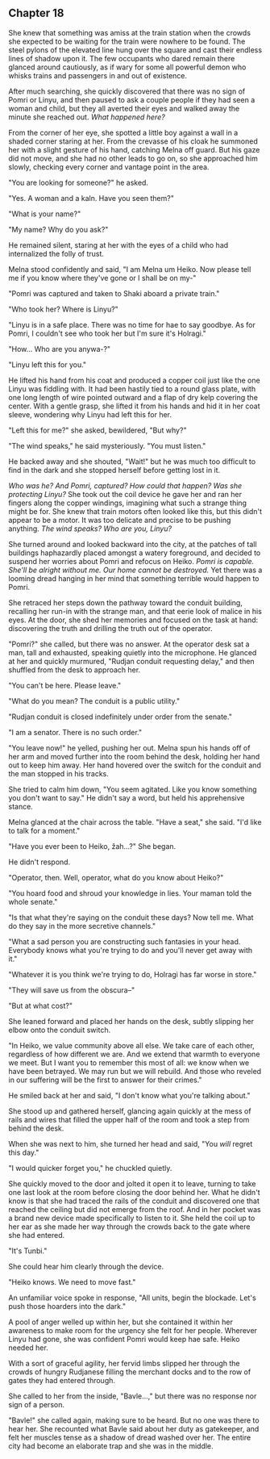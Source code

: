 ## Chapter 18

She knew that something was amiss at the train station when the crowds she expected to be waiting for the train were nowhere to be found. The steel pylons of the elevated line hung over the square and cast their endless lines of shadow upon it. The few occupants who dared remain there glanced around cautiously, as if wary for some all powerful demon who whisks trains and passengers in and out of existence.

After much searching, she quickly discovered that there was no sign of Pomri or Linyu, and then paused to ask a couple people if they had seen a woman and child, but they all averted their eyes and walked away the minute she reached out. *What happened here?*

From the corner of her eye, she spotted a little boy against a wall in a shaded corner staring at her. From the crevasse of his cloak he summoned her with a slight gesture of his hand, catching Melna off guard. But his gaze did not move, and she had no other leads to go on, so she approached him slowly, checking every corner and vantage point in the area.

"You are looking for someone?" he asked.

"Yes. A woman and a kaln. Have you seen them?"

"What is your name?"

"My name? Why do you ask?"

He remained silent, staring at her with the eyes of a child who had internalized the folly of trust. 

Melna stood confidently and said, "I am Melna um Heiko. Now please tell me if you know where they've gone or I shall be on my-"

"Pomri was captured and taken to Shaki aboard a private train."

"Who took her? Where is Linyu?"

"Linyu is in a safe place. There was no time for hae to say goodbye. As for Pomri, I couldn't see who took her but I'm sure it's Holragi."

"How... Who are you anywa-?"

"Linyu left this for you."

He lifted his hand from his coat and produced a copper coil just like the one Linyu was fiddling with. It had been hastily tied to a round glass plate, with one long length of wire pointed outward and a flap of dry kelp covering the center. With a gentle grasp, she lifted it from his hands and hid it in her coat sleeve, wondering why Linyu had left this for her.

"Left this for me?" she asked, bewildered, "But why?"

"The wind speaks," he said mysteriously. "You must listen."

He backed away and she shouted, "Wait!" but he was much too difficult to find in the dark and she stopped herself before getting lost in it. 

*Who was he? And Pomri, captured? How could that happen? Was she protecting Linyu?* She took out the coil device he gave her and ran her fingers along the copper windings, imagining what such a strange thing might be for. She knew that train motors often looked like this, but this didn't appear to be a motor. It was too delicate and precise to be pushing anything. *The wind speaks? Who are you, Linyu?*

She turned around and looked backward into the city, at the patches of tall buildings haphazardly placed amongst a watery foreground, and decided to suspend her worries about Pomri and refocus on Heiko. *Pomri is capable. She'll be alright without me. Our home cannot be destroyed.* Yet there was a looming dread hanging in her mind that something terrible would happen to Pomri.

She retraced her steps down the pathway toward the conduit building, recalling her run-in with the strange man, and that eerie look of malice in his eyes. At the door, she shed her memories and focused on the task at hand: discovering the truth and drilling the truth out of the operator.

"Pomri?" she called, but there was no answer. At the operator desk sat a man, tall and exhausted, speaking quietly into the microphone. He glanced at her and quickly murmured, "Rudjan conduit requesting delay," and then shuffled from the desk to approach her.

"You can't be here. Please leave."

"What do you mean? The conduit is a public utility."

"Rudjan conduit is closed indefinitely under order from the senate."

"I am a senator. There is no such order."

"You leave now!" he yelled, pushing her out. Melna spun his hands off of her arm and moved further into the room behind the desk, holding her hand out to keep him away. Her hand hovered over the switch for the conduit and the man stopped in his tracks. 

She tried to calm him down, "You seem agitated. Like you know something you don't want to say." He didn't say a word, but held his apprehensive stance.

Melna glanced at the chair across the table. "Have a seat," she said. "I'd like to talk for a moment."

"Have you ever been to Heiko, žah...?" She began.

He didn't respond.

"Operator, then. Well, operator, what do you know about Heiko?"

"You hoard food and shroud your knowledge in lies. Your maman told the whole senate."

"Is that what they're saying on the conduit these days? Now tell me. What do they say in the more secretive channels."

"What a sad person you are constructing such fantasies in your head. Everybody knows what you're trying to do and you'll never get away with it."

"Whatever it is you think we're trying to do, Holragi has far worse in store." 

"They will save us from the obscura–"

"But at what cost?"

She leaned forward and placed her hands on the desk, subtly slipping her elbow onto the conduit switch.

"In Heiko, we value community above all else. We take care of each other, regardless of how different we are. And we extend that warmth to everyone we meet. But I want you to remember this most of all: we know when we have been betrayed. We may run but we will rebuild. And those who reveled in our suffering will be the first to answer for their crimes."

He smiled back at her and said, "I don't know what you're talking about."

She stood up and gathered herself, glancing again quickly at the mess of rails and wires that filled the upper half of the room and took a step from behind the desk.

When she was next to him, she turned her head and said, "You *will* regret this day."

"I would quicker forget you," he chuckled quietly.

She quickly moved to the door and jolted it open it to leave, turning to take one last look at the room before closing the door behind her. What he didn't know is that she had traced the rails of the conduit and discovered one that reached the ceiling but did not emerge from the roof. And in her pocket was a brand new device made specifically to listen to it. She held the coil up to her ear as she made her way through the crowds back to the gate where she had entered.

"It's Tunbi."

She could hear him clearly through the device.

"Heiko knows. We need to move fast."

An unfamiliar voice spoke in response, "All units, begin the blockade. Let's push those hoarders into the dark."

A pool of anger welled up within her, but she contained it within her awareness to make room for the urgency she felt for her people. Wherever Linyu had gone, she was confident Pomri would keep hae safe. Heiko needed her.

With a sort of graceful agility, her fervid limbs slipped her through the crowds of hungry Rudjanese filling the merchant docks and to the row of gates they had entered through.

She called to her from the inside, "Bavle...," but there was no response nor sign of a person.

"Bavle!" she called again, making sure to be heard. But no one was there to hear her. She recounted what Bavle said about her duty as gatekeeper, and felt her muscles tense as a shadow of dread washed over her. The entire city had become an elaborate trap and she was in the middle.
